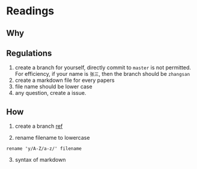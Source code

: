 # Readings

## Why

## Regulations
1. create a branch for yourself, directly commit to `master` is not permitted.
For efficiency, if your name is `张三`, then the branch should be `zhangsan`
2. create a markdown file for every papers
3. file name should be lower case 
4. any question, create a issue.

## How
1. create a branch
[ref](https://github.com/Kunena/Kunena-Forum/wiki/Create-a-new-branch-with-git-and-manage-branches)

2. rename filename to lowercase 
```
rename 'y/A-Z/a-z/' filename
```

3. syntax of markdown
